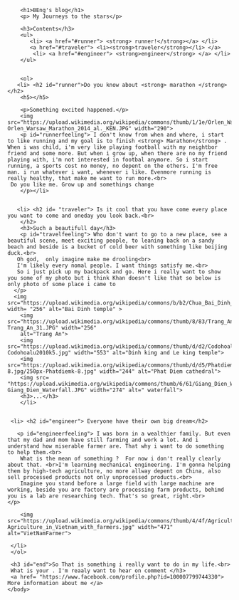 
<!DOCTYPE html>
<html>
    <head>
        <meta charset="utf-8">
        <title>Project: BEng_Blog</title>
        <style>
            #runnerfeeling{
                font-family: cursive ;
                color: rgb(135, 74, 135);
            }
            #travelfeeling{
                font-family: cursive;
                color: rgb(71, 50, 153);
            }
            #engineerfeeling{
                font-family: cursive;
                color:rgb(12, 82, 48);
            }
            #runner{
                font-family: sans-serif;
            }
            #traveler{
                font-family: sans-serif;
            }
            #engineer{
                font-family: sans-serif ;
            }
            #end{
                color:rgb(10, 97, 173);
                font-size: 19px;
            }
        </style>
    </head>
    <body>
        
        <h1>BEng's blog</h1>
        <p> My Journeys to the stars</p>
        
        <h3>Contents</h3>
        <ul>
           <li> <a href="#runner"> <strong> runner!</strong></a> </li>
           <a href="#traveler"> <li><strong>traveler</strong></li> </a>
            <li> <a href="#engineer"> <strong>engineer</strong> </a> </li>
        </ul>
        
        
        <ol>
       <li> <h2 id="runner">Do you know about <strong> marathon </strong> </h2>
        <h5></h5>
        
        <p>Something excited happened.</p>
        <img src="https://upload.wikimedia.org/wikipedia/commons/thumb/1/1e/Orlen_Warsaw_Marathon_2014_al._KEN.JPG/300px-Orlen_Warsaw_Marathon_2014_al._KEN.JPG" width="290">
        <p id="runnerfeeling"> I don't know from when and where, i start to like running and my goal is to finish <strong> Marathon</strong> . When i was child, i'm very like playing football with my neightbor friend and some more. But when i grow up, when there are no my friend playing with, i'm not interested in footbal anymore. So i start running, a sports cost no money, no depent on the others. I'm free man. i run whatever i want, whenever i like. Evenmore running is really healthy, that make me want to run more.<br> 
     Do you like me. Grow up and somethings change 
        </p></li>
        
        
       <li> <h2 id= "traveler"> Is it cool that you have come every place you want to come and oneday you look back.<br>
        </h2>
        <h3>Such a beautifull day</h3>
        <p id="travelfeeling"> Who don't want to go to a new place, see a beautiful scene, meet exciting people, to leaning back on a sandy beach and beside is a bucket of cold beer with something like beijing duck.<br>
       Oh god,  only imagine make me drooling<br>
       I'm likely every nomal people. I want things satisfy me.<br>
       So i just pick up my backpack and go. Here i really want to show you some of my photo but i think Khan doesn't like that so below is only photo of some place i came to
      </p>  
      <img src="https://upload.wikimedia.org/wikipedia/commons/b/b2/Chua_Bai_Dinh_X8.JPG" width= "256" alt="Bai Dinh temple" >
        <img src="https://upload.wikimedia.org/wikipedia/commons/thumb/8/83/Trang_An_31.JPG/280px-Trang_An_31.JPG" width="256"
        alt="Trang An">
        <img src="https://upload.wikimedia.org/wikipedia/commons/thumb/d/d2/Codohoalu2010k5.jpg/300px-Codohoalu2010k5.jpg" width="553" alt="Dinh king and Le king temple">
        <img src="https://upload.wikimedia.org/wikipedia/commons/thumb/d/d5/Phatdiemk-8.jpg/250px-Phatdiemk-8.jpg" width="244" alt="Phat Diem cathedral">
        <img src= "https://upload.wikimedia.org/wikipedia/commons/thumb/6/61/Giang_Dien_Waterfall.JPG/1200px-Giang_Dien_Waterfall.JPG" width="274" alt=" waterfall">
        <h3>...</h3>
        </li>
        
        
     <li> <h2 id="engineer"> Everyone have their own big dream</h2>
       
       <p id="engineerfeeling"> I was born in a wealthier family. But even that my dad and mom have still farming and work a lot. And i understand how miserable farmer are. That why i want to do something to help them.<br>
        What is the mean of something ?  For now i don't really clearly about that. <br>I'm learning mechanical engineering. I'm gonna helping them by high-tech agriculture, no more allway depent on China, also sell processed products not only unprocessed products.<br>
        Imagine you stand before a large field with large machine are working, beside you are factory are processing farm products, behimd you is a lab are researching tech. That's so great, right.<br>
    </p>
        
        <img src="https://upload.wikimedia.org/wikipedia/commons/thumb/4/4f/Agriculture_in_Vietnam_with_farmers.jpg/1200px-Agriculture_in_Vietnam_with_farmers.jpg" width="471" alt="VietNamFarmer">
        
     </li>   
     </ol> 
     
     <h3 id="end">So That is something i really want to do in my life.<br>
     What is your . I'm reaaly want to hear on comment </h3>
     <a href= "https://www.facebook.com/profile.php?id=100007799744330"> More information about me </a>
    </body>
</html>
